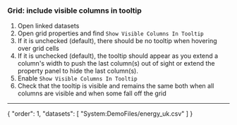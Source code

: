 ### Grid: include visible columns in tooltip

1. Open linked datasets
2. Open grid properties and find `Show Visible Columns In Tooltip`
3. If it is unchecked (default), there should be no tooltip when hovering over grid cells
4. If it is unchecked (default), the tooltip should appear as you extend a column's width to push the last column(s) out of sight or extend the property panel to hide the last column(s).
5. Enable `Show Visible Columns In Tooltip`
6. Check that the tooltip is visible and remains the same both when all columns are visible and when some fall off the grid

---
{
    "order": 1,
    "datasets": [
        "System:DemoFiles/energy_uk.csv"
    ]
}
